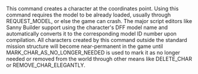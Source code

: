 This command creates a character at the coordinates point. Using this command requires the model to be already loaded, usually through REQUEST_MODEL, or else the game can crash. The major script editors like Sanny Builder support using the character's DFF model name and automatically converts it to the corresponding model ID number upon compilation. All characters created by this command outside the standard mission structure will become near-permanent in the game until MARK_CHAR_AS_NO_LONGER_NEEDED is used to mark it as no longer needed or removed from the world through other means like DELETE_CHAR or REMOVE_CHAR_ELEGANTLY.
